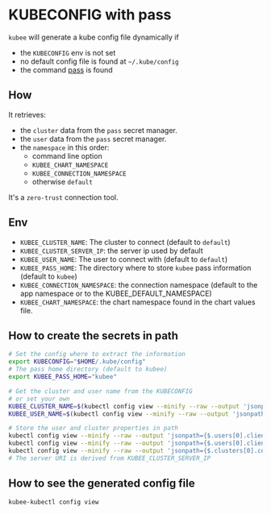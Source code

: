# KUBECONFIG with pass

`kubee` will generate a kube config file dynamically if
* the `KUBECONFIG` env is not set 
* no default config file is found at `~/.kube/config`
* the command [pass](pass.md) is found


## How

It retrieves:
* the `cluster` data from the `pass` secret manager.
* the `user` data from the `pass` secret manager.
* the `namespace` in this order:
  * command line option
  * `KUBEE_CHART_NAMESPACE`
  * `KUBEE_CONNECTION_NAMESPACE`
  * otherwise `default`

It's a `zero-trust` connection tool.

## Env

* `KUBEE_CLUSTER_NAME`: The cluster to connect (default to `default`)
* `KUBEE_CLUSTER_SERVER_IP`: the server ip used by default
* `KUBEE_USER_NAME`: The user to connect with (default to `default`)
* `KUBEE_PASS_HOME`: The directory where to store `kubee` pass information (default to `kubee`)
* `KUBEE_CONNECTION_NAMESPACE`: the connection namespace (default to the app namespace or to the KUBEE_DEFAULT_NAMESPACE)
* `KUBEE_CHART_NAMESPACE`: the chart namespace found in the chart values file.

## How to create the secrets in path

 ```bash
 # Set the config where to extract the information
 export KUBECONFIG="$HOME/.kube/config"
 # The pass home directory (default to kubee)
 export KUBEE_PASS_HOME="kubee"

 # Get the cluster and user name from the KUBECONFIG
 # or set your own
 KUBEE_CLUSTER_NAME=$(kubectl config view --minify --raw --output 'jsonpath={$.clusters[0].name}')
 KUBEE_USER_NAME=$(kubectl config view --minify --raw --output 'jsonpath={$.users[0].name}')

 # Store the user and cluster properties in path
 kubectl config view --minify --raw --output 'jsonpath={$.users[0].client-certificate-data}' | pass insert -m "$KUBEE_PASS_HOME/users/$KUBEE_USER_NAME/client-certificate-data"
 kubectl config view --minify --raw --output 'jsonpath={$.users[0].client-key-data}' | pass insert -m "$KUBEE_PASS_HOME/users/$KUBEE_USER_NAME/client-key-data"
 kubectl config view --minify --raw --output 'jsonpath={$.clusters[0].certificate-authority-data}' | pass insert -m "$KUBEE_PASS_HOME/clusters/$KUBEE_CLUSTER_NAME/certificate-authority-data"
 # The server URI is derived from KUBEE_CLUSTER_SERVER_IP
 ```
## How to see the generated config file

```bash
kubee-kubectl config view
```
